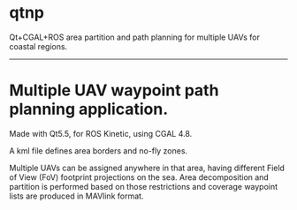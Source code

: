 # qtnp
Qt+CGAL+ROS area partition and path planning for multiple UAVs for coastal regions.

***

# Multiple UAV waypoint path planning application.

Made with Qt5.5, for ROS Kinetic, using CGAL 4.8.

A kml file defines area borders and no-fly zones. 

Multiple UAVs can be assigned anywhere in that area, having different Field of View (FoV) footprint projections on the sea. Area decomposition and partition is performed based on those restrictions and coverage waypoint lists are produced in MAVlink format.
